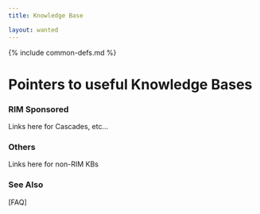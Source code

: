```yaml
---
title: Knowledge Base

layout: wanted
---
```

{% include common-defs.md %}


# Pointers to useful Knowledge Bases

### RIM Sponsored

Links here for Cascades, etc...

### Others

Links here for non-RIM KBs

### See Also
[FAQ]